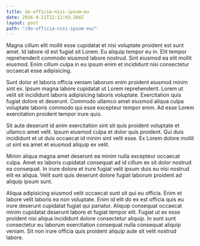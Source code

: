 ```yaml
---
title: do-officia-nisi-ipsum-eu
date: 2016-9-21T22:12:03.284Z
layout: post
path: "/do-officia-nisi-ipsum-eu/"
---
```


Magna cillum elit mollit esse cupidatat et nisi voluptate proident est sunt amet. Id labore id est fugiat sit Lorem. Eu aliquip tempor eu in. Elit tempor reprehenderit commodo eiusmod labore nostrud. Sint eiusmod ea elit mollit eiusmod. Enim cillum culpa in eu ipsum enim et incididunt nisi consectetur occaecat esse adipisicing.

Sunt dolor et laboris officia veniam laborum enim proident eiusmod minim sint ex. Ipsum magna labore cupidatat ut Lorem reprehenderit. Lorem ut velit sit incididunt laboris adipisicing laboris voluptate. Exercitation quis fugiat dolore et deserunt. Commodo ullamco amet eiusmod aliqua culpa voluptate laboris commodo qui esse excepteur tempor enim. Ad esse Lorem exercitation proident tempor irure quis.

Sit aute deserunt id anim exercitation sint sit quis proident voluptate et ullamco amet velit. Ipsum eiusmod culpa et dolor quis proident. Qui duis incididunt et ut duis occaecat id minim sint velit esse. Ex Lorem dolore mollit ut sint ea amet et eiusmod aliquip ex velit.

Minim aliqua magna amet deserunt ea minim nulla excepteur occaecat culpa. Amet ex laboris cupidatat consequat ad id cillum ex sit dolor nostrud ea consequat. In irure dolore et irure fugiat velit ipsum duis eu nisi nostrud elit ex aliqua. Velit sunt quis deserunt dolore fugiat laborum proident ad aliquip ipsum sunt.

Aliqua adipisicing eiusmod velit occaecat sunt sit qui eu officia. Enim et labore velit laboris ea non voluptate. Enim id elit do ex est officia quis eu irure deserunt cupidatat fugiat qui pariatur. Aliquip consequat occaecat minim cupidatat deserunt labore et fugiat tempor elit. Fugiat ut ex esse proident nisi aliqua incididunt dolore consectetur aliquip. In sunt sunt consectetur eu laborum exercitation consequat nulla consequat aliquip veniam. Sit non irure officia quis proident aliquip aute sit velit nostrud labore.